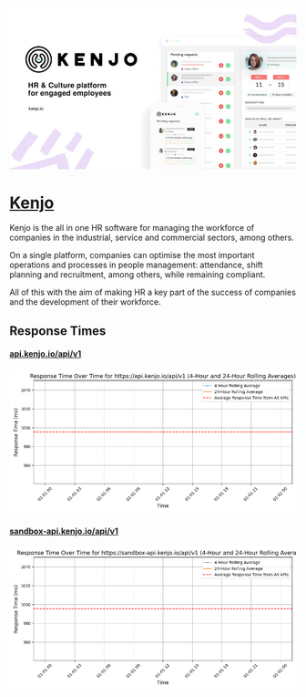 [![Visit Kenjo](imagePreview.jpg)](https://kenjo.io)

# [Kenjo](https://kenjo.io)

Kenjo is the all in one HR software for managing the workforce of companies in the industrial, service and commercial sectors, among others.

On a single platform, companies can optimise the most important operations and processes in people management: attendance, shift planning and recruitment, among others, while remaining compliant.

All of this with the aim of making HR a key part of the success of companies and the development of their workforce.

## Response Times

#### [api.kenjo.io/api/v1](https://api.kenjo.io/api/v1)

![api.kenjo.io/api/v1](response-time-charts/6170692e6b656e6a6f2e696f2f6170692f7631.png)
#### [sandbox-api.kenjo.io/api/v1](https://sandbox-api.kenjo.io/api/v1)

![sandbox-api.kenjo.io/api/v1](response-time-charts/73616e64626f782d6170692e6b656e6a6f2e696f2f6170692f7631.png)
